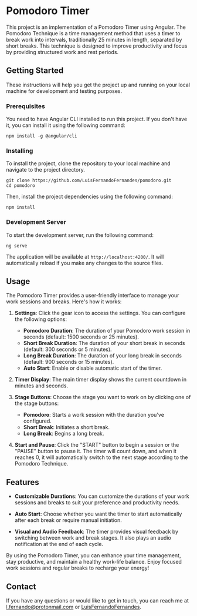 # Pomodoro Timer

This project is an implementation of a Pomodoro Timer using Angular. The Pomodoro Technique is a time management method that uses a timer to break work into intervals, traditionally 25 minutes in length, separated by short breaks. This technique is designed to improve productivity and focus by providing structured work and rest periods.

## Getting Started

These instructions will help you get the project up and running on your local machine for development and testing purposes.

### Prerequisites

You need to have Angular CLI installed to run this project. If you don't have it, you can install it using the following command:

```
npm install -g @angular/cli
```

### Installing

To install the project, clone the repository to your local machine and navigate to the project directory.

```
git clone https://github.com/LuisFernandoFernandes/pomodoro.git 
cd pomodoro
```

Then, install the project dependencies using the following command:

```
npm install
```

### Development Server

To start the development server, run the following command:

```
ng serve
```

The application will be available at `http://localhost:4200/`. It will automatically reload if you make any changes to the source files.

## Usage

The Pomodoro Timer provides a user-friendly interface to manage your work sessions and breaks. Here's how it works:

1. **Settings**: Click the gear icon to access the settings. You can configure the following options:
   - **Pomodoro Duration**: The duration of your Pomodoro work session in seconds (default: 1500 seconds or 25 minutes).
   - **Short Break Duration**: The duration of your short break in seconds (default: 300 seconds or 5 minutes).
   - **Long Break Duration**: The duration of your long break in seconds (default: 900 seconds or 15 minutes).
   - **Auto Start**: Enable or disable automatic start of the timer.

2. **Timer Display**: The main timer display shows the current countdown in minutes and seconds.

3. **Stage Buttons**: Choose the stage you want to work on by clicking one of the stage buttons:
   - **Pomodoro**: Starts a work session with the duration you've configured.
   - **Short Break**: Initiates a short break.
   - **Long Break**: Begins a long break.

4. **Start and Pause**: Click the "START" button to begin a session or the "PAUSE" button to pause it. The timer will count down, and when it reaches 0, it will automatically switch to the next stage according to the Pomodoro Technique.

## Features

- **Customizable Durations**: You can customize the durations of your work sessions and breaks to suit your preference and productivity needs.

- **Auto Start**: Choose whether you want the timer to start automatically after each break or require manual initiation.

- **Visual and Audio Feedback**: The timer provides visual feedback by switching between work and break stages. It also plays an audio notification at the end of each cycle.

By using the Pomodoro Timer, you can enhance your time management, stay productive, and maintain a healthy work-life balance. Enjoy focused work sessions and regular breaks to recharge your energy!

## Contact

If you have any questions or would like to get in touch, you can reach me at [l.fernando@protonmail.com](mailto:l.fernando@protonmail.com) or [LuisFernandoFernandes](https://github.com/LuisFernandoFernandes).
